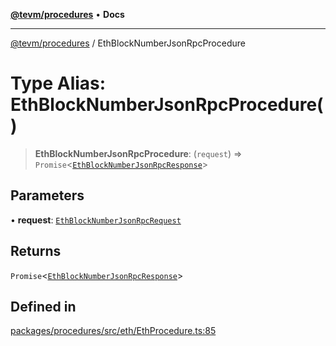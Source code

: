 [**@tevm/procedures**](../README.md) • **Docs**

***

[@tevm/procedures](../globals.md) / EthBlockNumberJsonRpcProcedure

# Type Alias: EthBlockNumberJsonRpcProcedure()

> **EthBlockNumberJsonRpcProcedure**: (`request`) => `Promise`\<[`EthBlockNumberJsonRpcResponse`](EthBlockNumberJsonRpcResponse.md)\>

## Parameters

• **request**: [`EthBlockNumberJsonRpcRequest`](EthBlockNumberJsonRpcRequest.md)

## Returns

`Promise`\<[`EthBlockNumberJsonRpcResponse`](EthBlockNumberJsonRpcResponse.md)\>

## Defined in

[packages/procedures/src/eth/EthProcedure.ts:85](https://github.com/evmts/tevm-monorepo/blob/main/packages/procedures/src/eth/EthProcedure.ts#L85)
